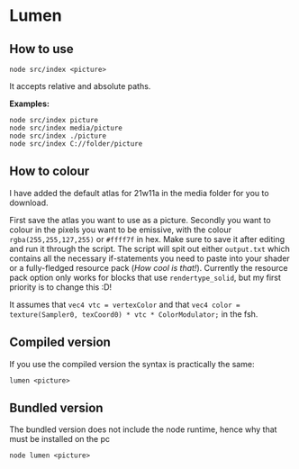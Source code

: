 # Lumen

## How to use
`node src/index <picture>`

It accepts relative and absolute paths.

**Examples:**
```
node src/index picture
node src/index media/picture
node src/index ./picture
node src/index C://folder/picture
```
## How to colour

I have added the default atlas for 21w11a in the media folder for you to download.

First save the atlas you want to use as a picture.
Secondly you want to colour in the pixels you want to be emissive, with
the colour `rgba(255,255,127,255)` or `#ffff7f` in hex.
Make sure to save it after editing and run it through the script.
The script will spit out either `output.txt` which contains all the necessary if-statements
you need to paste into your shader or a fully-fledged resource pack (*How cool is that!*). Currently the resource pack option only works for blocks that use `rendertype_solid`, but my first priority is to change this :D!

It assumes that `vec4 vtc = vertexColor` and that `vec4 color = texture(Sampler0, texCoord0) * vtc * ColorModulator;` in the fsh.

## Compiled version
If you use the compiled version the syntax is practically the same:

```lumen <picture>```
## Bundled version
The bundled version does not include the node runtime, hence why that must be installed on the pc

```node lumen <picture>```
